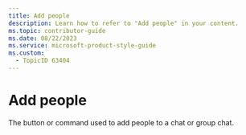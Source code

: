 ```yaml
---
title: Add people
description: Learn how to refer to "Add people" in your content.
ms.topic: contributor-guide
ms.date: 08/22/2023
ms.service: microsoft-product-style-guide
ms.custom:
  - TopicID 63404
---
```



# Add people

The button or command used to add people to a chat or group chat.

